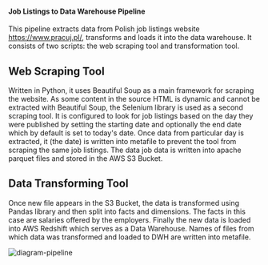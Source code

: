 #### Job Listings to Data Warehouse Pipeline

This pipeline extracts data from Polish job listings website https://www.pracuj.pl/, transforms and loads it into the data warehouse. 
It consists of two scripts: the web scraping tool and transformation tool.

## Web Scraping Tool
Written in Python, it uses Beautiful Soup as a main framework for scraping the website. As some content in the source HTML is dynamic and cannot be extracted with Beautiful Soup, the Selenium library is used as a second scraping tool. 
It is configured to look for job listings based on the day they were published by setting the starting date and optionally the end date which by default is set to today's date. Once data from particular day is extracted, it (the date) is written into metafile to prevent the tool from scraping the same job listings. The data job data is written into apache parquet files and stored in the AWS S3 Bucket.

## Data Transforming Tool
Once new file appears in the S3 Bucket, the data is transformed using Pandas library and then split into facts and dimensions. The facts in this case are salaries offered by the employers. Finally the new data is loaded into AWS Redshift which serves as a Data Warehouse. Names of files from which data was transformed and loaded to DWH are written into metafile. 


![diagram-pipeline](https://user-images.githubusercontent.com/45266505/165622680-93a170a0-90ba-4d4b-9748-fb5248a10b4f.png)
